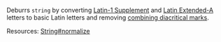 Deburrs <code>string</code> by converting <a href="https://en.wikipedia.org/wiki/Latin-1_Supplement_(Unicode_block)#Character_table">Latin-1 Supplement</a> and <a href="https://en.wikipedia.org/wiki/Latin_Extended-A">Latin Extended-A</a> letters to basic Latin letters and removing <a href="https://en.wikipedia.org/wiki/Combining_Diacritical_Marks">combining diacritical marks</a>.

Resources: [String#normalize](https://developer.mozilla.org/docs/Web/JavaScript/Reference/Global_Objects/String/normalize)

